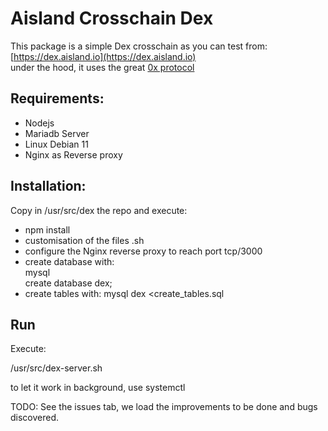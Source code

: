 # Aisland Crosschain Dex
This package is a simple Dex crosschain as you can test from:  
[https://dex.aisland.io](https://dex.aisland.io)  
under the hood, it uses the great [0x protocol](https://0x.org)

## Requirements:
- Nodejs
- Mariadb Server
- Linux Debian 11
- Nginx as Reverse proxy

## Installation:
Copy in  /usr/src/dex the repo and execute:  
- npm install  
- customisation of the files .sh
- configure the Nginx reverse proxy to reach port tcp/3000
- create database with:   
mysql   
create database dex;  
- create tables with:
mysql dex <create_tables.sql  

## Run
Execute:  

/usr/src/dex-server.sh 

to let it work in background, use systemctl

TODO:
See  the issues tab, we load the improvements to be done and bugs discovered.
